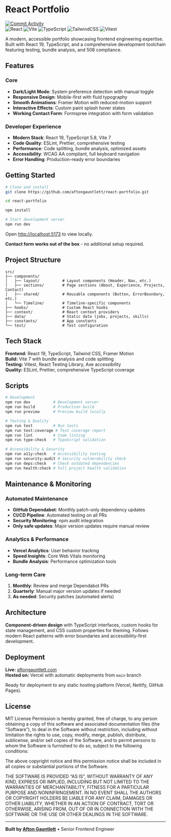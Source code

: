 # React Portfolio

[![Commit Activity](https://img.shields.io/github/commit-activity/m/aftongauntlett/react-portfolio)](https://github.com/aftongauntlett/react-portfolio/commits)  
![React](https://img.shields.io/badge/React_19-61DAFB?style=flat&logo=react&logoColor=black)
![Vite](https://img.shields.io/badge/Vite_7-646CFF?style=flat&logo=vite&logoColor=white)
![TypeScript](https://img.shields.io/badge/TypeScript_5.8-3178C6?style=flat&logo=typescript&logoColor=white)
![TailwindCSS](https://img.shields.io/badge/Tailwind_3.4-38B2AC?style=flat&logo=tailwind-css&logoColor=white)
![Vitest](https://img.shields.io/badge/Vitest-6E9F18?style=flat&logo=vitest&logoColor=white)

A modern, accessible portfolio showcasing frontend engineering expertise. Built with React 19, TypeScript, and a comprehensive development toolchain featuring testing, bundle analysis, and 508 compliance.

## Features

### **Core**

- **Dark/Light Mode**: System preference detection with manual toggle
- **Responsive Design**: Mobile-first with fluid typography
- **Smooth Animations**: Framer Motion with reduced-motion support
- **Interactive Effects**: Custom paint splash hover states
- **Working Contact Form**: Formspree integration with form validation

### **Developer Experience**

- **Modern Stack**: React 19, TypeScript 5.8, Vite 7
- **Code Quality**: ESLint, Prettier, comprehensive testing
- **Performance**: Code splitting, bundle analysis, optimized assets
- **Accessibility**: WCAG AA compliant, full keyboard navigation
- **Error Handling**: Production-ready error boundaries

## Getting Started

```bash
# Clone and install
git clone https://github.com/aftongauntlett/react-portfolio.git

cd react-portfolio

npm install

# Start development server
npm run dev
```

Open [http://localhost:5173](http://localhost:5173) to view locally.

**Contact form works out of the box** - no additional setup required.

## Project Structure

```
src/
├── components/
│   ├── layout/          # Layout components (Header, Nav, etc.)
│   ├── sections/        # Page sections (About, Experience, Projects, Contact)
│   ├── shared/          # Reusable components (Button, ErrorBoundary, etc.)
│   └── Timeline/        # Timeline-specific components
├── hooks/               # Custom React hooks
├── context/             # React context providers
├── data/                # Static data (jobs, projects, skills)
├── constants/           # App constants
└── test/                # Test configuration
```

## Tech Stack

**Frontend:** React 19, TypeScript, Tailwind CSS, Framer Motion  
**Build:** Vite 7 with bundle analysis and code splitting  
**Testing:** Vitest, React Testing Library, Axe accessibility  
**Quality:** ESLint, Prettier, comprehensive TypeScript coverage

## Scripts

```bash
# Development
npm run dev          # Development server
npm run build        # Production build
npm run preview      # Preview build locally

# Testing & Quality
npm run test         # Run tests
npm run test:coverage # Test coverage report
npm run lint         # Code linting
npm run type-check   # TypeScript validation

# Accessibility & Security
npm run a11y:check   # Accessibility testing
npm run security:audit # Security vulnerability check
npm run deps:check   # Check outdated dependencies
npm run health:check # Full project health validation
```

## Maintenance & Monitoring

### **Automated Maintenance**

- **GitHub Dependabot**: Monthly patch-only dependency updates
- **CI/CD Pipeline**: Automated testing on all PRs
- **Security Monitoring**: npm audit integration
- **Only safe updates**: Major version updates require manual review

### **Analytics & Performance**

- **Vercel Analytics**: User behavior tracking
- **Speed Insights**: Core Web Vitals monitoring
- **Bundle Analysis**: Performance optimization tools

### **Long-term Care**

1. **Monthly**: Review and merge Dependabot PRs
2. **Quarterly**: Manual major version updates if needed
3. **As needed**: Security patches (automated alerts)

## Architecture

**Component-driven design** with TypeScript interfaces, custom hooks for state management, and CSS custom properties for theming. Follows modern React patterns with error boundaries and accessibility-first development.

## Deployment

**Live:** [aftongauntlett.com](https://aftongauntlett.com)  
**Hosted on:** Vercel with automatic deployments from `main` branch

Ready for deployment to any static hosting platform (Vercel, Netlify, GitHub Pages).

## License

MIT License
Permission is hereby granted, free of charge, to any person obtaining a copy of this software and associated documentation files (the “Software”), to deal in the Software without restriction, including without limitation the rights to use, copy, modify, merge, publish, distribute, sublicense, and/or sell copies of the Software, and to permit persons to whom the Software is furnished to do so, subject to the following conditions:

The above copyright notice and this permission notice shall be included in all copies or substantial portions of the Software.

THE SOFTWARE IS PROVIDED “AS IS”, WITHOUT WARRANTY OF ANY KIND, EXPRESS OR IMPLIED, INCLUDING BUT NOT LIMITED TO THE WARRANTIES OF MERCHANTABILITY, FITNESS FOR A PARTICULAR PURPOSE AND NONINFRINGEMENT. IN NO EVENT SHALL THE AUTHORS OR COPYRIGHT HOLDERS BE LIABLE FOR ANY CLAIM, DAMAGES OR OTHER LIABILITY, WHETHER IN AN ACTION OF CONTRACT, TORT OR OTHERWISE, ARISING FROM, OUT OF OR IN CONNECTION WITH THE SOFTWARE OR THE USE OR OTHER DEALINGS IN THE SOFTWARE.

---

**Built by [Afton Gauntlett](https://github.com/aftongauntlett)** • Senior Frontend Engineer
